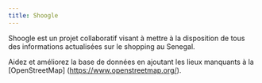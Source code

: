 ```yaml
---
title: Shoogle
---
```


Shoogle est un projet collaboratif visant à mettre à la disposition de tous des informations actualisées sur le shopping au Senegal.

Aidez et améliorez la base de données en ajoutant les lieux manquants à la [OpenStreetMap] (https://www.openstreetmap.org/).
